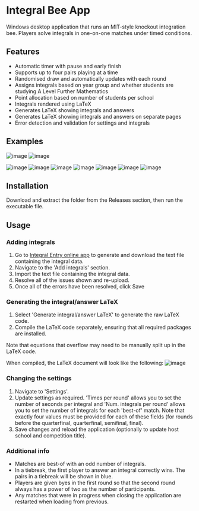 # Integral Bee App

Windows desktop application that runs an MIT-style knockout integration bee. Players solve integrals in one-on-one matches under timed conditions.

## Features
- Automatic timer with pause and early finish
- Supports up to four pairs playing at a time
- Randomised draw and automatically updates with each round
- Assigns integrals based on year group and whether students are studying A Level Further Mathematics
- Point allocation based on number of students per school
- Integrals rendered using LaTeX
- Generates LaTeX showing integrals and answers
- Generates LaTeX showing integrals and answers on separate pages
- Error detection and validation for settings and integrals

## Examples

![image](https://github.com/Dinu-Filip/IntegralBeeApp/assets/65129331/0f4667ed-932e-4f3e-8ec8-c3322781f4cd)
![image](https://github.com/Dinu-Filip/IntegralBeeApp/assets/65129331/1d6aa82b-afb4-4ceb-a92b-ce5358ec2cc9)

![image](https://github.com/Dinu-Filip/IntegralBeeApp/assets/65129331/8b62f142-e914-427e-88ad-de46e4adcf97)
![image](https://github.com/Dinu-Filip/IntegralBeeApp/assets/65129331/9199bf39-8636-46c5-9e80-8bf4e2e7ac62)
![image](https://github.com/Dinu-Filip/IntegralBeeApp/assets/65129331/af9f1a88-17b4-4579-a69a-9ed535ba5698)
![image](https://github.com/Dinu-Filip/IntegralBeeApp/assets/65129331/8564ee14-c86c-43a8-b44f-40d0d63f64d5)
![image](https://github.com/Dinu-Filip/IntegralBeeApp/assets/65129331/c0f99009-316e-4737-995e-4f6e2d0b5813)
![image](https://github.com/Dinu-Filip/IntegralBeeApp/assets/65129331/91356175-ef66-4be2-a47f-f38cc681dcca)
![image](https://github.com/Dinu-Filip/IntegralBeeApp/assets/65129331/0f19bc41-d57b-46b6-8853-0056001f85a1)

## Installation

Download and extract the folder from the Releases section, then run the executable file.

## Usage

### Adding integrals

1. Go to [Integral Entry online app](https://alunity.github.io/integral-entry/) to generate and download the text file containing the integral data.
2. Navigate to the 'Add integrals' section.
3. Import the text file containing the integral data.
4. Resolve all of the issues shown and re-upload.
5. Once all of the errors have been resolved, click Save

### Generating the integral/answer LaTeX

1. Select 'Generate integral/answer LaTeX' to generate the raw LaTeX code.
2. Compile the LaTeX code separately, ensuring that all required packages are installed.

Note that equations that overflow may need to be manually split up in the LaTeX code.

When compiled, the LaTeX document will look like the following:
![image](https://github.com/Dinu-Filip/IntegralBeeApp/assets/65129331/5750d9e6-37ed-4d07-8eba-249b785918a8)

### Changing the settings

1. Navigate to 'Settings'.
2. Update settings as required. 'Times per round' allows you to set the number of seconds per integral and 'Num. integrals per round' allows you to set the number of integrals for each 'best-of' match. Note that exactly four values must be provided for each of these fields (for rounds before the quarterfinal, quarterfinal, semifinal, final).
4. Save changes and reload the application (optionally to update host school and competition title).

### Additional info
- Matches are best-of with an odd number of integrals.
- In a tiebreak, the first player to answer an integral correctly wins. The pairs in a tiebreak will be shown in blue.
- Players are given byes in the first round so that the second round always has a power of two as the number of participants.
- Any matches that were in progress when closing the application are restarted when loading from previous.

